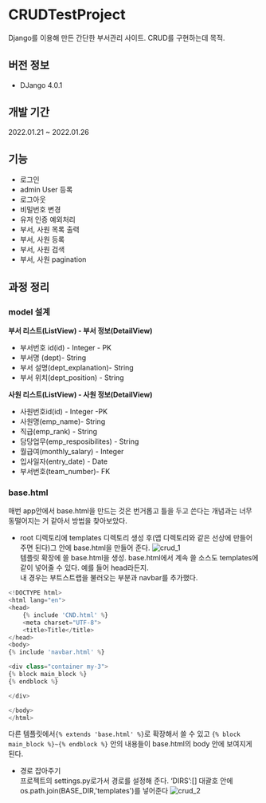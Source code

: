 # CRUDTestProject
Django를 이용해 만든 간단한 부서관리 사이트. CRUD를 구현하는데 목적.

## 버전 정보
- DJango 4.0.1

## 개발 기간
2022.01.21 ~ 2022.01.26

## 기능
- 로그인
- admin User 등록
- 로그아웃
- 비밀번호 변경
- 유저 인증 예외처리
- 부서, 사원 목록 출력
- 부서, 사원 등록
- 부서, 사원 검색
- 부서, 사원 pagination

## 과정 정리
### model 설계 
**부서 리스트(ListView) - 부서 정보(DetailView)**
- 부서번호 id(id) - Integer - PK
- 부서명 (dept)-  String
- 부서 설명(dept_explanation)- String
- 부서 위치(dept_position) - String

**사원 리스트(ListView) - 사원 정보(DetailView)**
- 사원번호id(id) -  Integer -PK
- 사원명(emp_name)- String
- 직급(emp_rank) - String
- 담당업무(emp_resposibilites) - String
- 월급여(monthly_salary) - Integer
- 입사일자(entry_date) - Date
- 부서번호(team_number)- FK

### base.html
매번 app안에서 base.html을 만드는 것은 번거롭고 틀을 두고 쓴다는 개념과는 너무 동떨어지는 거 같아서 방법을 찾아보았다.
- root 디렉토리에 templates 디렉토리 생성 후(앱 디렉토리와 같은 선상에 만들어 주면 된다)그 안에 base.html을 만들어 준다.
![crud_1](https://user-images.githubusercontent.com/33194594/151470055-b37f9fbb-39e0-43e3-ac79-95c6fe47e90c.png)
<br>템플릿 확장에 쓸 base.html을 생성. base.html에서 계속 쓸 소스도 templates에 같이 넣어줄 수 있다. 예를 들어 head라든지. <br>
내 경우는 부트스트랩을 불러오는 부분과 navbar를 추가했다.


```python
<!DOCTYPE html>
<html lang="en">
<head>
    {% include 'CND.html' %}
    <meta charset="UTF-8">
    <title>Title</title>
</head>
<body>
{% include 'navbar.html' %}

<div class="container my-3">
{% block main_block %}
{% endblock %}

</div>

</body>
</html>
```

다른 템플릿에서```{% extends 'base.html' %}```로 확장해서 쓸 수 있고 ```{% block main_block %}~{% endblock %}``` 안의 내용들이 base.html의 body 안에 보여지게 된다.

- 경로 잡아주기 <br>
프로젝트의 settings.py로가서 경로를 설정해 준다. ‘DIRS’:[]   대괄호 안에 os.path.join(BASE_DIR,'templates')를 넣어준다
![crud_2](https://user-images.githubusercontent.com/33194594/151472400-a4e8a3cb-6afd-4cf4-b70e-7e71a2f80736.png)

